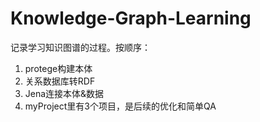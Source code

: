 # Knowledge-Graph-Learning
记录学习知识图谱的过程。按顺序：

1. protege构建本体
2. 关系数据库转RDF
3. Jena连接本体&数据
4. myProject里有3个项目，是后续的优化和简单QA
